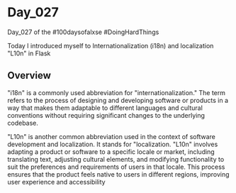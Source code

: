 # Day_027

Day_027 of the #100daysofalxse 
#DoingHardThings

Today I introduced myself to Internationalization (i18n) and localization "L10n" in Flask

## Overview
"i18n" is a commonly used abbreviation for "internationalization." The term refers to the process of designing and developing software or products in a way that makes them adaptable to different languages and cultural conventions without requiring significant changes to the underlying codebase.

"L10n" is another common abbreviation used in the context of software development and localization. It stands for "localization. "L10n" involves adapting a product or software to a specific locale or market, including translating text, adjusting cultural elements, and modifying functionality to suit the preferences and requirements of users in that locale. This process ensures that the product feels native to users in different regions, improving user experience and accessibility